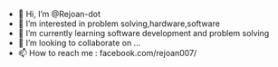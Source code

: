 - 👋 Hi, I’m @Rejoan-dot
- 👀 I’m interested in problem solving,hardware,software
- 🌱 I’m currently learning software development and problem solving
- 💞️ I’m looking to collaborate on ...
- 📫 How to reach me : facebook.com/rejoan007/

<!---
Rejoan-dot/Rejoan-dot is a ✨ special ✨ repository because its `README.md` (this file) appears on your GitHub profile.
You can click the Preview link to take a look at your changes.
--->
